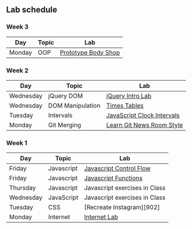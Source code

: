 ## Lab schedule

### Week 3
| Day | Topic  | Lab |
| ----| ------ | ---- |
| Monday | OOP | [Prototype Body Shop][1020]|

### Week 2

| Day | Topic  | Lab |
| ----| ------ | ---- |
| Wednesday | jQuery DOM | [jQuery Intro Lab](https://github.com/davified/jquery-intro-lab) |
| Wednesday | DOM Manipulation | [Times Tables](https://github.com/ga-students/dom-times-table) |
| Tuesday | Intervals | [JavaScript Clock Intervals](https://github.com/ga-students/js-clock-intervals) |
| Monday | Git Merging | [Learn Git News Room Style](https://github.com/ga-students/learn-git-newsroom-style) |

### Week 1

| Day       | Topic      | Lab                                                             |
| ------    | -----      | --------                                                             |
| Friday    | Javascript | [Javascript Control Flow][1004] |
| Friday    | Javascript | [Javascript Functions][1007] |
| Thursday | Javascript| Javascript exercises in Class                                        |
| Wednesday | JavaScript | Javascript exercises in Class                                       |
| Tuesday   | CSS        | [Recreate Instagram][902]                                            |
| Monday    | Internet   | [Internet Lab][1000]                                                 |

<!--  links to labs -->

[1000]: 03-internet/internet-lab.md
[1004]: https://github.com/davified/js-control-flow
[1007]: https://github.com/davified/js-functions
[1020]: https://github.com/WDI-SEA/oop-prototype-car
